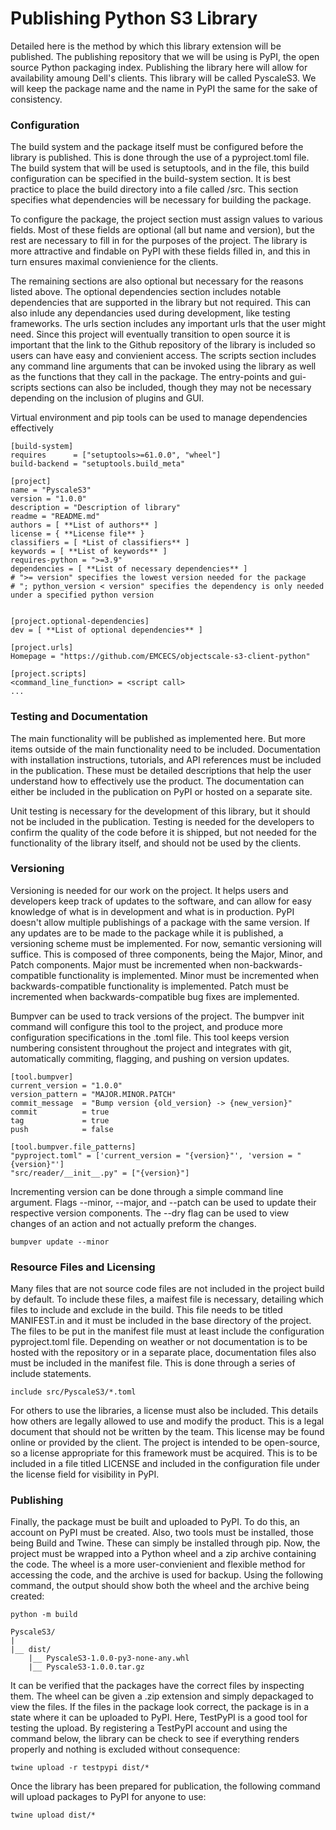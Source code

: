 # Publishing Python S3 Library

Detailed here is the method by which this library extension will be published. The publishing repository that we will be using is PyPI, the open source Python packaging index. Publishing the library here will allow for availability amoung Dell's clients. This library will be called PyscaleS3. We will keep the package name and the name in PyPI the same for the sake of consistency. 

### Configuration

The build system and the package itself must be configured before the library is published. This is done through the use of a pyproject.toml file. The build system that will be used is setuptools, and in the file, this build configuration can be specified in the build-system section. It is best practice to place the build directory into a file called /src. This section specifies what dependencies will be necessary for building the package.

To configure the package, the project section must assign values to various fields. Most of these fields are optional (all but name and version), but the rest are necessary to fill in for the purposes of the project. The library is more attractive and findable on PyPI with these fields filled in, and this in turn ensures maximal convienience for the clients.

The remaining sections are also optional but necessary for the reasons listed above. The optional dependencies section includes notable dependencies that are supported in the library but not required. This can also inlude any dependancies used during development, like testing frameworks. The urls section includes any important urls that the user might need. Since this project will eventually transition to open source it is important that the link to the Github repository of the library is included so users can have easy and convienient access. The scripts section includes any command line arguments that can be invoked using the library as well as the functions that they call in the package. The entry-points and gui-scripts sections can also be included, though they may not be necessary depending on the inclusion of plugins and GUI.

Virtual environment and pip tools can be used to manage dependencies effectively

```
[build-system]
requires      = ["setuptools>=61.0.0", "wheel"]
build-backend = "setuptools.build_meta"

[project]
name = "PyscaleS3"
version = "1.0.0"
description = "Description of library"
readme = "README.md"
authors = [ **List of authors** ]
license = { **License file** }
classifiers = [ *List of classifiers** ]
keywords = [ **List of keywords** ]
requires-python = ">=3.9"
dependencies = [ **List of necessary dependencies** ]
# ">= version" specifies the lowest version needed for the package
# "; python_version < version" specifies the dependency is only needed under a specified python version


[project.optional-dependencies]
dev = [ **List of optional dependencies** ]

[project.urls]
Homepage = "https://github.com/EMCECS/objectscale-s3-client-python"

[project.scripts]
<command_line_function> = <script call>
...
```

### Testing and Documentation

The main functionality will be published as implemented here. But more items outside of the main functionality need to be included. Documentation with installation instructions, tutorials, and API references must be included in the publication. These must be detailed descriptions that help the user understand how to effectively use the product. The documentation can either be included in the publication on PyPI or hosted on a separate site. 

Unit testing is necessary for the development of this library, but it should not be included in the publication. Testing is needed for the developers to confirm the quality of the code before it is shipped, but not needed for the functionality of the library itself, and should not be used by the clients.

### Versioning

Versioning is needed for our work on the project. It helps users and developers keep track of updates to the software, and can allow for easy knowledge of what is in development and what is in production. PyPI doesn't allow multiple publishings of a package with the same version. If any updates are to be made to the package while it is published, a versioning scheme must be implemented. For now, semantic versioning will suffice. This is composed of three components, being the Major, Minor, and Patch components. Major must be incremented when non-backwards-compatible functionality is implemented. Minor must be incremented when backwards-compatible functionality is implemented. Patch must be incremented when backwards-compatible bug fixes are implemented. 

Bumpver can be used to track versions of the project. The bumpver init command will configure this tool to the project, and produce more configuration specifications in the .toml file. This tool keeps version numbering consistent throughout the project and integrates with git, automatically commiting, flagging, and pushing on version updates.

```
[tool.bumpver]
current_version = "1.0.0"
version_pattern = "MAJOR.MINOR.PATCH"
commit_message  = "Bump version {old_version} -> {new_version}"
commit          = true
tag             = true
push            = false

[tool.bumpver.file_patterns]
"pyproject.toml" = ['current_version = "{version}"', 'version = "{version}"']
"src/reader/__init__.py" = ["{version}"]
```

Incrementing version can be done through a simple command line argument. Flags --minor, --major, and --patch can be used to update their respective version components. The --dry flag can be used to view changes of an action and not actually preform the changes.

`bumpver update --minor`

### Resource Files and Licensing

Many files that are not source code files are not included in the project build by default. To include these files, a maifest file is necessary, detailing which files to include and exclude in the build. This file needs to be titled MANIFEST.in and it must be included in the base directory of the project. The files to be put in the manifest file must at least include the configuration pyproject.toml file. Depending on weather or not documentation is to be hosted with the repository or in a separate place, documentation files also must be included in the manifest file. This is done through a series of include statements.

`include src/PyscaleS3/*.toml`

For others to use the libraries, a license must also be included. This details how others are legally allowed to use and modify the product. This is a legal document that should not be written by the team. This license may be found online or provided by the client. The project is intended to be open-source, so a license appropriate for this framework must be acquired. This is to be included in a file titled LICENSE and included in the configuration file under the license field for visibility in PyPI.

### Publishing

Finally, the package must be built and uploaded to PyPI. To do this, an account on PyPI must be created. Also, two tools must be installed, those being Build and Twine. These can simply be installed through pip. Now, the project must be wrapped into a Python wheel and a zip archive containing the code. The wheel is a more user-convienient and flexible method for accessing the code, and the archive is used for backup. Using the following command, the output should show both the wheel and the archive being created:

`python -m build`
```
PyscaleS3/
|
|__ dist/
    |__ PyscaleS3-1.0.0-py3-none-any.whl
    |__ PyscaleS3-1.0.0.tar.gz
```

It can be verified that the packages have the correct files by inspecting them. The wheel can be given a .zip extension and simply depackaged to view the files. If the files in the package look correct, the package is in a state where it can be uploaded to PyPI. Here, TestPyPI is a good tool for testing the upload. By registering a TestPyPI account and using the command below, the library can be check to see if everything renders properly and nothing is excluded without consequence:

`twine upload -r testpypi dist/*`

Once the library has been prepared for publication, the following command will upload packages to PyPI for anyone to use:

`twine upload dist/*`